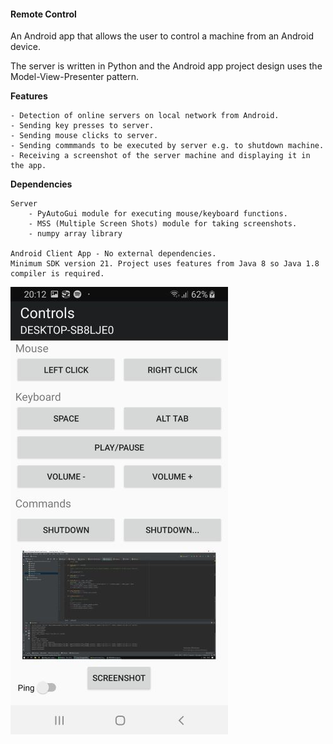 #### Remote Control
An Android app that allows the user to control a machine from an Android device.

The server is written in Python and the Android app project design uses the Model-View-Presenter pattern.

**Features**

    - Detection of online servers on local network from Android.
    - Sending key presses to server.
    - Sending mouse clicks to server.
    - Sending commmands to be executed by server e.g. to shutdown machine.
    - Receiving a screenshot of the server machine and displaying it in the app.
    
**Dependencies**

    Server
        - PyAutoGui module for executing mouse/keyboard functions.
        - MSS (Multiple Screen Shots) module for taking screenshots.
        - numpy array library
        
    Android Client App - No external dependencies.
    Minimum SDK version 21. Project uses features from Java 8 so Java 1.8 compiler is required.
    
![App preview image](https://github.com/efkaxlog/AndroidRemote/blob/master/app_preview.jpg)
